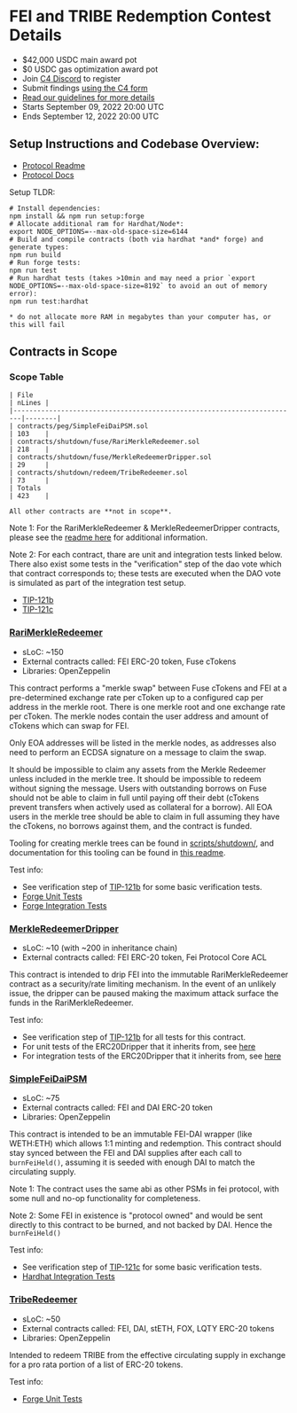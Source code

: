 # FEI and TRIBE Redemption Contest Details
- $42,000 USDC main award pot
- $0 USDC gas optimization award pot
- Join [C4 Discord](https://discord.gg/code4rena) to register
- Submit findings [using the C4 form](https://code4rena.com/contests/2022-09-fei-and-tribe-redemption-contest/submit)
- [Read our guidelines for more details](https://docs.code4rena.com/roles/wardens)
- Starts September 09, 2022 20:00 UTC
- Ends September 12, 2022 20:00 UTC

## Setup Instructions and Codebase Overview: 
- [Protocol Readme](https://github.com/code-423n4/2022-09-tribe/blob/main/protocolReadme.md)
- [Protocol Docs](https://docs.fei.money)

Setup TLDR:
```
# Install dependencies:
npm install && npm run setup:forge
# Allocate additional ram for Hardhat/Node*:
export NODE_OPTIONS=--max-old-space-size=6144
# Build and compile contracts (both via hardhat *and* forge) and generate types: 
npm run build
# Run forge tests: 
npm run test
# Run hardhat tests (takes >10min and may need a prior `export NODE_OPTIONS=--max-old-space-size=8192` to avoid an out of memory error): 
npm run test:hardhat

* do not allocate more RAM in megabytes than your computer has, or this will fail
```

## Contracts in Scope

### Scope Table
```
| File                                                                   | nLines |
|------------------------------------------------------------------------|--------|
| contracts/peg/SimpleFeiDaiPSM.sol                                      | 103    |
| contracts/shutdown/fuse/RariMerkleRedeemer.sol                         | 218    |
| contracts/shutdown/fuse/MerkleRedeemerDripper.sol                      | 29     |
| contracts/shutdown/redeem/TribeRedeemer.sol                            | 73     |
| Totals                                                                 | 423    |

All other contracts are **not in scope**.
```

Note 1: For the RariMerkleRedeemer & MerkleRedeemerDripper contracts, please see the [readme here](https://github.com/code-423n4/2022-09-tribe/blob/main/contracts/shutdown/fuse/MerkleReedeemerSpec.md) for additional information.
 
Note 2: For each contract, thare are unit and integration tests linked below. There also exist some tests in the "verification" step of the dao vote which that contract corresponds to; these tests are executed when the DAO vote is simulated as part of the integration test setup.
 - [TIP-121b](https://github.com/code-423n4/2022-09-tribe/blob/main/proposals/dao/tip_121b.ts)
 - [TIP-121c](https://github.com/code-423n4/2022-09-tribe/blob/main/proposals/dao/tip_121c.ts)

### [RariMerkleRedeemer](https://github.com/code-423n4/2022-09-tribe/blob/main/contracts/shutdown/fuse/RariMerkleRedeemer.sol)
 - sLoC: ~150
 - External contracts called: FEI ERC-20 token, Fuse cTokens
 - Libraries: OpenZeppelin

This contract performs a "merkle swap" between Fuse cTokens and FEI at a pre-determined exchange rate per cToken up to a configured cap per address in the merkle root. There is one merkle root and one exchange rate per cToken. The merkle nodes contain the user address and amount of cTokens which can swap for FEI.

Only EOA addresses will be listed in the merkle nodes, as addresses also need to perform an ECDSA signature on a message to claim the swap.

It should be impossible to claim any assets from the Merkle Redeemer unless included in the merkle tree. It should be impossible to redeem without signing the message. Users with outstanding borrows on Fuse should not be able to claim in full until paying off their debt (cTokens prevent transfers when actively used as collateral for a borrow). All EOA users in the merkle tree should be able to claim in full assuming they have the cTokens, no borrows against them, and the contract is funded.

Tooling for creating merkle trees can be found in [scripts/shutdown/](https://github.com/code-423n4/2022-09-tribe/blob/main/scripts/shutdown/), and documentation for this tooling can be found in [this readme](https://github.com/code-423n4/2022-09-tribe/blob/main/scripts/shutdown/repayment-test-tooling-spec.md).

Test info:

 - See verification step of [TIP-121b](https://github.com/code-423n4/2022-09-tribe/blob/main/proposals/dao/tip_121b.ts) for some basic verification tests.
 - [Forge Unit Tests](https://github.com/code-423n4/2022-09-tribe/blob/main/contracts/test/unit/shutdown/fuse/rariMerkleRedeemer.t.sol)
 - [Forge Integration Tests](https://github.com/code-423n4/2022-09-tribe/blob/main/contracts/test/integration/shutdown/fuse/rariMerkleRedeemer.t.sol)

### [MerkleRedeemerDripper](https://github.com/code-423n4/2022-09-tribe/blob/main/contracts/shutdown/fuse/MerkleRedeemerDripper.sol)
 - sLoC: ~10 (with ~200 in inheritance chain)
 - External contracts called: FEI ERC-20 token, Fei Protocol Core ACL

This contract is intended to drip FEI into the immutable RariMerkleRedeemer contract as a security/rate limiting mechanism. In the event of an unlikely issue, the dripper can be paused making the maximum attack surface the funds in the RariMerkleRedeemer.

Test info:

 - See verification step of [TIP-121b](https://github.com/code-423n4/2022-09-tribe/blob/main/proposals/dao/tip_121b.ts) for all tests for this contract.
 - For unit tests of the ERC20Dripper that it inherits from, see [here](https://github.com/code-423n4/2022-09-tribe/blob/main/test/unit/pcv/utils/ERC20Dripper.test.ts)
 - For integration tests of the ERC20Dripper that it inherits from, see [here](https://github.com/code-423n4/2022-09-tribe/blob/main/test/integration/tests/pcv.ts)

### [SimpleFeiDaiPSM](https://github.com/code-423n4/2022-09-tribe/blob/main/contracts/peg/SimpleFeiDaiPSM.sol)
 - sLoC: ~75
 - External contracts called: FEI and DAI ERC-20 token
 - Libraries: OpenZeppelin

This contract is intended to be an immutable FEI-DAI wrapper (like WETH:ETH) which allows 1:1 minting and redemption. This contract should stay synced between the FEI and DAI supplies after each call to `burnFeiHeld()`, assuming it is seeded with enough DAI to match the circulating supply.

Note 1: The contract uses the same abi as other PSMs in fei protocol, with some null and no-op functionality for completeness.

Note 2: Some FEI in existence is "protocol owned" and would be sent directly to this contract to be burned, and not backed by DAI. Hence the `burnFeiHeld()`

Test info:

 - See verification step of [TIP-121c](https://github.com/code-423n4/2022-09-tribe/blob/main/proposals/dao/tip_121c.ts) for some basic verification tests.
 - [Hardhat Integration Tests](https://github.com/code-423n4/2022-09-tribe/blob/main/test/integration/tests/simpleFeiDaiPSM.ts)

### [TribeRedeemer](https://github.com/code-423n4/2022-09-tribe/blob/main/contracts/shutdown/redeem/TribeRedeemer.sol)
 - sLoC: ~50
 - External contracts called: FEI, DAI, stETH, FOX, LQTY ERC-20 tokens
 - Libraries: OpenZeppelin

Intended to redeem TRIBE from the effective circulating supply in exchange for a pro rata portion of a list of ERC-20 tokens.

Test info:
 - [Forge Unit Tests](https://github.com/code-423n4/2022-09-tribe/blob/main/contracts/test/unit/shutdown/redeemer/TribeRedeemer.t.sol)

